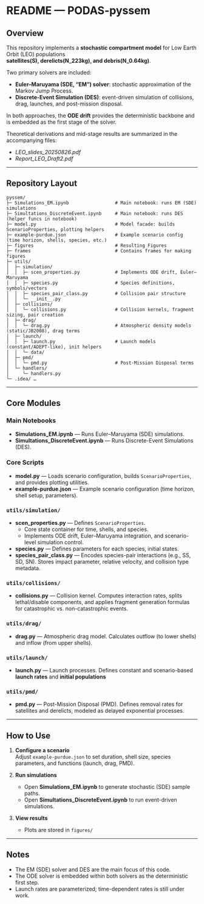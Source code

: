 # README — PODAS-pyssem

## Overview
This repository implements a **stochastic compartment model** for Low Earth Orbit (LEO) populations  
**satellites(S), derelicts(N_223kg), and debris(N_0.64kg)**.  

Two primary solvers are included:  
- **Euler–Maruyama (SDE, “EM”) solver**: stochastic approximation of the Markov Jump Process.  
- **Discrete-Event Simulation (DES)**: event-driven simulation of collisions, drag, launches, and post-mission disposal.  

In both approaches, the **ODE drift** provides the deterministic backbone and is embedded as the first stage of the solver.  

Theoretical derivations and mid-stage results are summarized in the accompanying files:  
- *LEO_slides_20250826.pdf*  
- *Report_LEO_Draft2.pdf*  

---

## Repository Layout

```
pyssem/
├─ Simulations_EM.ipynb                 # Main notebook: runs EM (SDE) simulations
├─ Simultations_DiscreteEvent.ipynb     # Main notebook: runs DES (helper funcs in notebook)
├─ model.py                             # Model facade: builds ScenarioProperties, plotting helpers
├─ example-purdue.json                  # Example scenario config (time horizon, shells, species, etc.)
├─ figures                              # Resulting Figures
├─ frames                               # Contains frames for making figures
├─ utils/
│  ├─ simulation/
│  │  ├─ scen_properties.py             # Implements ODE drift, Euler–Maruyama
│  │  ├─ species.py                     # Species definitions, symbols/vectors
│  │  ├─ species_pair_class.py          # Collision pair structure
│  │  └─ __init__.py
│  ├─ collisions/
│  │  └─ collisions.py                  # Collision kernels, fragment sizing, pair creation
│  ├─ drag/
│  │  └─ drag.py                        # Atmospheric density models (static/JB2008), drag terms
│  ├─ launch/
│  │  ├─ launch.py                      # Launch models (constant/ADEPT-like), init helpers
│  │  └─ data/
│  ├─ pmd/
│  │  └─ pmd.py                         # Post-Mission Disposal terms
│  └─ handlers/
│     └─ handlers.py                    
└─ .idea/ …                             
```

---

## Core Modules

### Main Notebooks
- **Simulations_EM.ipynb** — Runs Euler–Maruyama (SDE) simulations.  
- **Simultations_DiscreteEvent.ipynb** — Runs Discrete-Event Simulations (DES). 

### Core Scripts
- **model.py** — Loads scenario configuration, builds `ScenarioProperties`, and provides plotting utilities.  
- **example-purdue.json** — Example scenario configuration (time horizon, shell setup, parameters).  

### `utils/simulation/`
- **scen_properties.py** — Defines `ScenarioProperties`.  
  - Core state container for time, shells, and species.  
  - Implements ODE drift, Euler–Maruyama integration, and scenario-level simulation control.  
- **species.py** — Defines parameters for each species, initial states.  
- **species_pair_class.py** — Encodes species-pair interactions (e.g., SS, SD, SN). Stores impact parameter, relative velocity, and collision type metadata.  

### `utils/collisions/`
- **collisions.py** — Collision kernel. Computes interaction rates, splits lethal/disable components, and applies fragment generation formulas for catastrophic vs. non-catastrophic events.  

### `utils/drag/`
- **drag.py** — Atmospheric drag model. Calculates outflow (to lower shells) and inflow (from upper shells).  

### `utils/launch/`
- **launch.py** — Launch processes. Defines constant and scenario-based **launch rates** and **initial populations**
### `utils/pmd/`
- **pmd.py** — Post-Mission Disposal (PMD). Defines removal rates for satellites and derelicts, modeled as delayed exponential processes.  

---

## How to Use

1. **Configure a scenario**  
   Adjust `example-purdue.json` to set duration, shell size, species parameters, and functions (launch, drag, PMD).  

2. **Run simulations**  
   - Open **Simulations_EM.ipynb** to generate stochastic (SDE) sample paths.  
   - Open **Simultations_DiscreteEvent.ipynb** to run event-driven simulations.  

3. **View results**  
   - Plots are stored in `figures/`

---

## Notes
- The EM (SDE) solver and DES are the main focus of this code.  
- The ODE solver is embedded within both solvers as the deterministic first step.  
- Launch rates are parameterized; time-dependent rates is still under work.  
